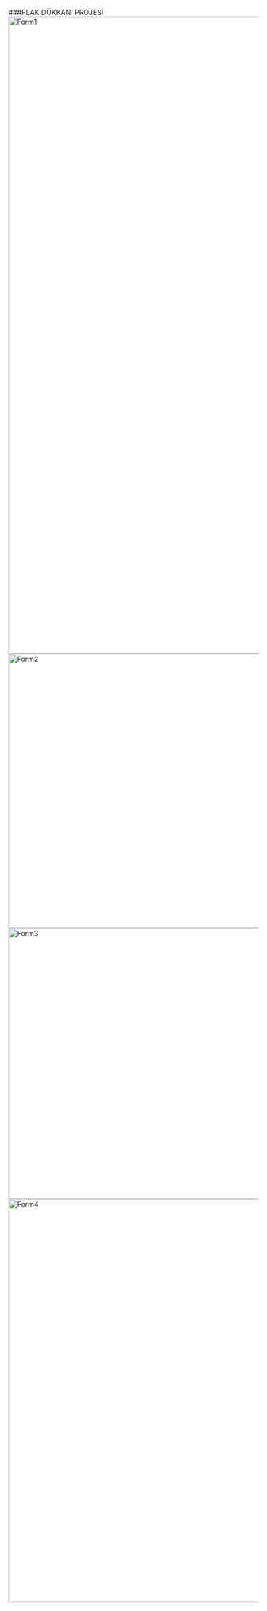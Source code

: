 ###PLAK DÜKKANI PROJESİ
<img width="1280" alt="Form1" src="https://github.com/yusufkg/Plak-Dukkani/assets/68293803/0df0514a-bc0f-4610-bdea-ed927e8c1335">
<img width="551" alt="Form2" src="https://github.com/yusufkg/Plak-Dukkani/assets/68293803/03a97926-4008-49d9-8e81-1318c461c061">
<img width="544" alt="Form3" src="https://github.com/yusufkg/Plak-Dukkani/assets/68293803/2b705449-41ab-4d4d-b489-4be7dda35d88">
<img width="810" alt="Form4" src="https://github.com/yusufkg/Plak-Dukkani/assets/68293803/03c7dcb5-e437-48d5-a6dc-279745f5da19">
